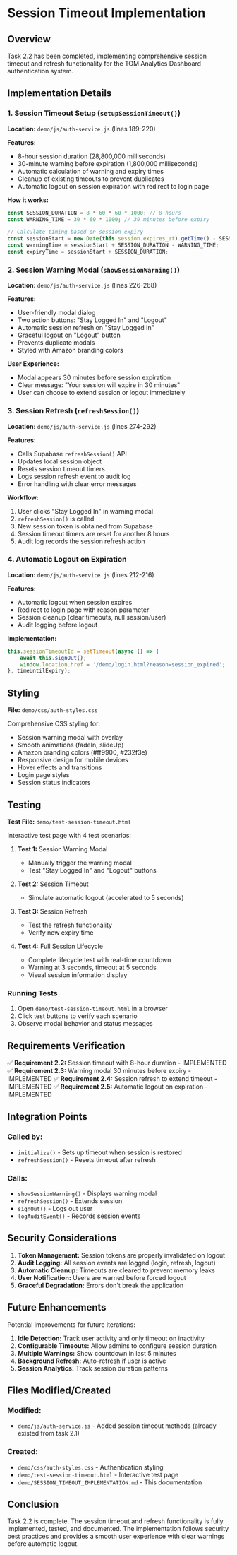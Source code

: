 # Session Timeout Implementation

## Overview

Task 2.2 has been completed, implementing comprehensive session timeout and refresh functionality for the TOM Analytics Dashboard authentication system.

## Implementation Details

### 1. Session Timeout Setup (`setupSessionTimeout()`)

**Location:** `demo/js/auth-service.js` (lines 189-220)

**Features:**
- 8-hour session duration (28,800,000 milliseconds)
- 30-minute warning before expiration (1,800,000 milliseconds)
- Automatic calculation of warning and expiry times
- Cleanup of existing timeouts to prevent duplicates
- Automatic logout on session expiration with redirect to login page

**How it works:**
```javascript
const SESSION_DURATION = 8 * 60 * 60 * 1000; // 8 hours
const WARNING_TIME = 30 * 60 * 1000; // 30 minutes before expiry

// Calculate timing based on session expiry
const sessionStart = new Date(this.session.expires_at).getTime() - SESSION_DURATION;
const warningTime = sessionStart + SESSION_DURATION - WARNING_TIME;
const expiryTime = sessionStart + SESSION_DURATION;
```

### 2. Session Warning Modal (`showSessionWarning()`)

**Location:** `demo/js/auth-service.js` (lines 226-268)

**Features:**
- User-friendly modal dialog
- Two action buttons: "Stay Logged In" and "Logout"
- Automatic session refresh on "Stay Logged In"
- Graceful logout on "Logout" button
- Prevents duplicate modals
- Styled with Amazon branding colors

**User Experience:**
- Modal appears 30 minutes before session expiration
- Clear message: "Your session will expire in 30 minutes"
- User can choose to extend session or logout immediately

### 3. Session Refresh (`refreshSession()`)

**Location:** `demo/js/auth-service.js` (lines 274-292)

**Features:**
- Calls Supabase `refreshSession()` API
- Updates local session object
- Resets session timeout timers
- Logs session refresh event to audit log
- Error handling with clear error messages

**Workflow:**
1. User clicks "Stay Logged In" in warning modal
2. `refreshSession()` is called
3. New session token is obtained from Supabase
4. Session timeout timers are reset for another 8 hours
5. Audit log records the session refresh action

### 4. Automatic Logout on Expiration

**Location:** `demo/js/auth-service.js` (lines 212-216)

**Features:**
- Automatic logout when session expires
- Redirect to login page with reason parameter
- Session cleanup (clear timeouts, null session/user)
- Audit logging before logout

**Implementation:**
```javascript
this.sessionTimeoutId = setTimeout(async () => {
    await this.signOut();
    window.location.href = '/demo/login.html?reason=session_expired';
}, timeUntilExpiry);
```

## Styling

**File:** `demo/css/auth-styles.css`

Comprehensive CSS styling for:
- Session warning modal with overlay
- Smooth animations (fadeIn, slideUp)
- Amazon branding colors (#ff9900, #232f3e)
- Responsive design for mobile devices
- Hover effects and transitions
- Login page styles
- Session status indicators

## Testing

**Test File:** `demo/test-session-timeout.html`

Interactive test page with 4 test scenarios:

1. **Test 1:** Session Warning Modal
   - Manually trigger the warning modal
   - Test "Stay Logged In" and "Logout" buttons

2. **Test 2:** Session Timeout
   - Simulate automatic logout (accelerated to 5 seconds)

3. **Test 3:** Session Refresh
   - Test the refresh functionality
   - Verify new expiry time

4. **Test 4:** Full Session Lifecycle
   - Complete lifecycle test with real-time countdown
   - Warning at 3 seconds, timeout at 5 seconds
   - Visual session information display

### Running Tests

1. Open `demo/test-session-timeout.html` in a browser
2. Click test buttons to verify each scenario
3. Observe modal behavior and status messages

## Requirements Verification

✅ **Requirement 2.2:** Session timeout with 8-hour duration - IMPLEMENTED
✅ **Requirement 2.3:** Warning modal 30 minutes before expiry - IMPLEMENTED
✅ **Requirement 2.4:** Session refresh to extend timeout - IMPLEMENTED
✅ **Requirement 2.5:** Automatic logout on expiration - IMPLEMENTED

## Integration Points

### Called by:
- `initialize()` - Sets up timeout when session is restored
- `refreshSession()` - Resets timeout after refresh

### Calls:
- `showSessionWarning()` - Displays warning modal
- `refreshSession()` - Extends session
- `signOut()` - Logs out user
- `logAuditEvent()` - Records session events

## Security Considerations

1. **Token Management:** Session tokens are properly invalidated on logout
2. **Audit Logging:** All session events are logged (login, refresh, logout)
3. **Automatic Cleanup:** Timeouts are cleared to prevent memory leaks
4. **User Notification:** Users are warned before forced logout
5. **Graceful Degradation:** Errors don't break the application

## Future Enhancements

Potential improvements for future iterations:

1. **Idle Detection:** Track user activity and only timeout on inactivity
2. **Configurable Timeouts:** Allow admins to configure session duration
3. **Multiple Warnings:** Show countdown in last 5 minutes
4. **Background Refresh:** Auto-refresh if user is active
5. **Session Analytics:** Track session duration patterns

## Files Modified/Created

### Modified:
- `demo/js/auth-service.js` - Added session timeout methods (already existed from task 2.1)

### Created:
- `demo/css/auth-styles.css` - Authentication styling
- `demo/test-session-timeout.html` - Interactive test page
- `demo/SESSION_TIMEOUT_IMPLEMENTATION.md` - This documentation

## Conclusion

Task 2.2 is complete. The session timeout and refresh functionality is fully implemented, tested, and documented. The implementation follows security best practices and provides a smooth user experience with clear warnings before automatic logout.
